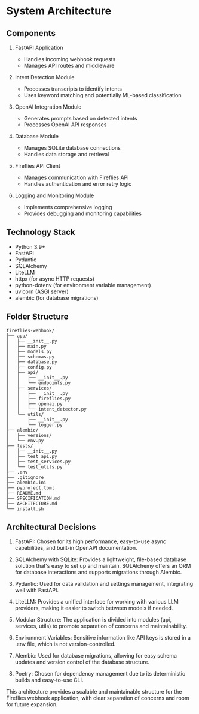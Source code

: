# System Architecture

## Components

1. FastAPI Application
   - Handles incoming webhook requests
   - Manages API routes and middleware

2. Intent Detection Module
   - Processes transcripts to identify intents
   - Uses keyword matching and potentially ML-based classification

3. OpenAI Integration Module
   - Generates prompts based on detected intents
   - Processes OpenAI API responses

4. Database Module
   - Manages SQLite database connections
   - Handles data storage and retrieval

5. Fireflies API Client
   - Manages communication with Fireflies API
   - Handles authentication and error retry logic

6. Logging and Monitoring Module
   - Implements comprehensive logging
   - Provides debugging and monitoring capabilities

## Technology Stack

- Python 3.9+
- FastAPI
- Pydantic
- SQLAlchemy
- LiteLLM
- httpx (for async HTTP requests)
- python-dotenv (for environment variable management)
- uvicorn (ASGI server)
- alembic (for database migrations)

## Folder Structure

```
fireflies-webhook/
├── app/
│   ├── __init__.py
│   ├── main.py
│   ├── models.py
│   ├── schemas.py
│   ├── database.py
│   ├── config.py
│   ├── api/
│   │   ├── __init__.py
│   │   └── endpoints.py
│   ├── services/
│   │   ├── __init__.py
│   │   ├── fireflies.py
│   │   ├── openai.py
│   │   └── intent_detector.py
│   └── utils/
│       ├── __init__.py
│       └── logger.py
├── alembic/
│   ├── versions/
│   └── env.py
├── tests/
│   ├── __init__.py
│   ├── test_api.py
│   ├── test_services.py
│   └── test_utils.py
├── .env
├── .gitignore
├── alembic.ini
├── pyproject.toml
├── README.md
├── SPECIFICATION.md
├── ARCHITECTURE.md
└── install.sh
```

## Architectural Decisions

1. FastAPI: Chosen for its high performance, easy-to-use async capabilities, and built-in OpenAPI documentation.

2. SQLAlchemy with SQLite: Provides a lightweight, file-based database solution that's easy to set up and maintain. SQLAlchemy offers an ORM for database interactions and supports migrations through Alembic.

3. Pydantic: Used for data validation and settings management, integrating well with FastAPI.

4. LiteLLM: Provides a unified interface for working with various LLM providers, making it easier to switch between models if needed.

5. Modular Structure: The application is divided into modules (api, services, utils) to promote separation of concerns and maintainability.

6. Environment Variables: Sensitive information like API keys is stored in a .env file, which is not version-controlled.

7. Alembic: Used for database migrations, allowing for easy schema updates and version control of the database structure.

8. Poetry: Chosen for dependency management due to its deterministic builds and easy-to-use CLI.

This architecture provides a scalable and maintainable structure for the Fireflies webhook application, with clear separation of concerns and room for future expansion.
